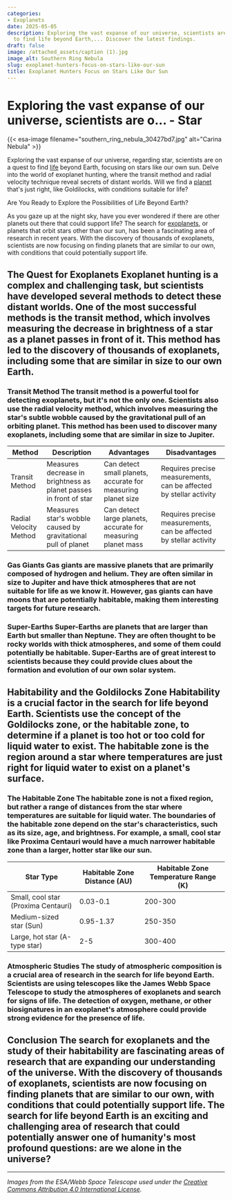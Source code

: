 ```yaml
---
categories:
- Exoplanets
date: 2025-05-05
description: Exploring the vast expanse of our universe, scientists are on a quest
  to find life beyond Earth,... Discover the latest findings.
draft: false
image: /attached_assets/caption (1).jpg
image_alt: Southern Ring Nebula
slug: exoplanet-hunters-focus-on-stars-like-our-sun
title: Exoplanet Hunters Focus on Stars Like Our Sun
---
```


# Exploring the vast expanse of our universe, scientists are o... - Star
{{< esa-image filename="southern_ring_nebula_30427bd7.jpg" alt="Carina Nebula" >}}



Exploring the vast expanse of our universe, regarding star, scientists are on a quest to find [life](/blog/habitable-zones-and-the-search-for-life-beyond-earth) beyond Earth, focusing on stars like our own sun. Delve into the world of exoplanet hunting, where the transit method and radial velocity technique reveal secrets of distant worlds. Will we find a [planet](/blog/habitable-zones-and-the-search-for-life-beyond-our-planet/solar-system/) that's just right, like Goldilocks, with conditions suitable for life?

Are You Ready to Explore the Possibilities of Life Beyond Earth?

 As you gaze up at the night sky, have you ever wondered if there are other planets out there that could support life? The search for [exoplanets](/blog/exoplanets-and-the-search-for-life-beyond-earth), or planets that orbit stars other than our sun, has been a fascinating area of research in recent years. With the discovery of thousands of exoplanets, scientists are now focusing on finding planets that are similar to our own, with conditions that could potentially support life.

 ## The Quest for Exoplanets Exoplanet hunting is a complex and challenging task, but scientists have developed several methods to detect these distant worlds. One of the most successful methods is the transit method, which involves measuring the decrease in brightness of a star as a planet passes in front of it. This method has led to the discovery of thousands of exoplanets, including some that are similar in size to our own Earth.

 ### Transit Method The transit method is a powerful tool for detecting exoplanets, but it's not the only one. Scientists also use the radial velocity method, which involves measuring the star's subtle wobble caused by the gravitational pull of an orbiting planet. This method has been used to discover many exoplanets, including some that are similar in size to Jupiter.

 | Method | Description | Advantages | Disadvantages |
| --- | --- | --- | --- |
| Transit Method | Measures decrease in brightness as planet passes in front of star | Can detect small planets, accurate for measuring planet size | Requires precise measurements, can be affected by stellar activity |
| Radial Velocity Method | Measures star's wobble caused by gravitational pull of planet | Can detect large planets, accurate for measuring planet mass | Requires precise measurements, can be affected by stellar activity | ## Planetary Classification Once an exoplanet is detected, scientists use various methods to classify it into different categories. These categories include gas giants, ice giants, super-Earths, and rocky terrestrial worlds. Each category provides clues about the planet's internal structure, atmosphere, and potential conditions for life.

 ### Gas Giants Gas giants are massive planets that are primarily composed of hydrogen and helium. They are often similar in size to Jupiter and have thick atmospheres that are not suitable for life as we know it. However, gas giants can have moons that are potentially habitable, making them interesting targets for future research.

 ### Super-Earths Super-Earths are planets that are larger than Earth but smaller than Neptune. They are often thought to be rocky worlds with thick atmospheres, and some of them could potentially be habitable. Super-Earths are of great interest to scientists because they could provide clues about the formation and evolution of our own solar system.

 ## Habitability and the Goldilocks Zone Habitability is a crucial factor in the search for life beyond Earth. Scientists use the concept of the Goldilocks zone, or the habitable zone, to determine if a planet is too hot or too cold for liquid water to exist. The habitable zone is the region around a star where temperatures are just right for liquid water to exist on a planet's surface.

 ### The Habitable Zone The habitable zone is not a fixed region, but rather a range of distances from the star where temperatures are suitable for liquid water. The boundaries of the habitable zone depend on the star's characteristics, such as its size, age, and brightness. For example, a small, cool star like Proxima Centauri would have a much narrower habitable zone than a larger, hotter star like our sun.

 | Star Type | Habitable Zone Distance (AU) | Habitable Zone Temperature Range (K) |
| --- | --- | --- |
| Small, cool star (Proxima Centauri) | 0.03-0.1 | 200-300 |
| Medium-sized star (Sun) | 0.95-1.37 | 250-350 |
| Large, hot star (A-type star) | 2-5 | 300-400 | ## The Search for Life Beyond Earth The search for life beyond Earth is an exciting and challenging area of research. Scientists are using a variety of methods to search for biosignatures, or signs of life, in the atmospheres of exoplanets. One of the most promising methods is the study of atmospheric composition, which can provide clues about the presence of oxygen, methane, or other gases that could be produced by living organisms.

 ### Atmospheric Studies The study of atmospheric composition is a crucial area of research in the search for life beyond Earth. Scientists are using telescopes like the James Webb Space Telescope to study the atmospheres of exoplanets and search for signs of life. The detection of oxygen, methane, or other biosignatures in an exoplanet's atmosphere could provide strong evidence for the presence of life.

 ## Conclusion The search for exoplanets and the study of their habitability are fascinating areas of research that are expanding our understanding of the universe. With the discovery of thousands of exoplanets, scientists are now focusing on finding planets that are similar to our own, with conditions that could potentially support life. The search for life beyond Earth is an exciting and challenging area of research that could potentially answer one of humanity's most profound questions: are we alone in the universe?

---

*Images from the ESA/Webb Space Telescope used under the [Creative Commons Attribution 4.0 International License](https://creativecommons.org/licenses/by/4.0).*